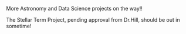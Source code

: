 More Astronomy and Data Science projects on the way!!

The Stellar Term Project, pending approval from Dr.Hill, should be out in sometime!
